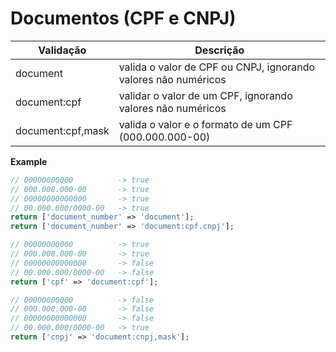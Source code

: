 # Documentos (CPF e CNPJ)

| Validação | Descrição |
|---|---|
| document | valida o valor de CPF ou CNPJ, ignorando valores não numéricos  |
| document:cpf | validar o valor de um CPF, ignorando valores não numéricos |
| document:cpf,mask | valida o valor e o formato de um CPF (000.000.000-00) |

**Example**
```php
// 00000000000          -> true
// 000.000.000-00       -> true
// 00000000000000       -> true
// 00.000.000/0000-00   -> true
return ['document_number' => 'document'];
return ['document_number' => 'document:cpf.cnpj'];

// 00000000000          -> true
// 000.000.000-00       -> true
// 00000000000000       -> false
// 00.000.000/0000-00   -> false
return ['cpf' => 'document:cpf'];

// 00000000000          -> false
// 000.000.000-00       -> false
// 00000000000000       -> false
// 00.000.000/0000-00   -> true
return ['cnpj' => 'document:cnpj,mask'];
```
